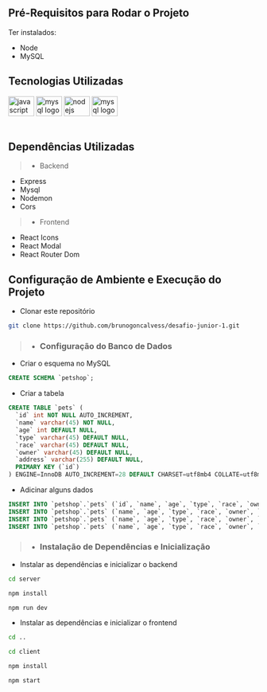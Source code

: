 ## Pré-Requisitos para Rodar o Projeto

Ter instalados:

- Node
- MySQL

## Tecnologias Utilizadas

  <div align="left">
    <img src="https://cdn.jsdelivr.net/gh/devicons/devicon/icons/javascript/javascript-original.svg" height="40" width="52" alt="javascript logo" />
    <img src="https://cdn.jsdelivr.net/gh/devicons/devicon/icons/react/react-original.svg" height="40" width="52" alt="mysql logo"  />
    <img src="https://cdn.jsdelivr.net/gh/devicons/devicon/icons/nodejs/nodejs-original.svg" height="40" width="52" alt="nodejs logo" />
    <img src="https://cdn.jsdelivr.net/gh/devicons/devicon/icons/mysql/mysql-plain-wordmark.svg" height="40" width="52" alt="mysql logo"  />
    </div>
    
  </div>
  </br>
 
## Dependências Utilizadas 
>- Backend
- Express  
- Mysql
- Nodemon
- Cors

>- Frontend

- React Icons
- React Modal
- React Router Dom

## Configuração de Ambiente e Execução do Projeto

- Clonar este repositório

```bash
git clone https://github.com/brunogoncalvess/desafio-junior-1.git
```

>- ### Configuração do Banco de Dados

- Criar o esquema no MySQL

```sql
CREATE SCHEMA `petshop`;
```
- Criar a tabela

```sql
CREATE TABLE `pets` (
  `id` int NOT NULL AUTO_INCREMENT,
  `name` varchar(45) NOT NULL,
  `age` int DEFAULT NULL,
  `type` varchar(45) DEFAULT NULL,
  `race` varchar(45) DEFAULT NULL,
  `owner` varchar(45) DEFAULT NULL,
  `address` varchar(255) DEFAULT NULL,
  PRIMARY KEY (`id`)
) ENGINE=InnoDB AUTO_INCREMENT=28 DEFAULT CHARSET=utf8mb4 COLLATE=utf8mb4_0900_ai_ci;
```

- Adicinar alguns dados

```sql 
INSERT INTO `petshop`.`pets` (`id`, `name`, `age`, `type`, `race`, `owner`, `address`) VALUES ('1', 'Kiro', '12', 'Gato', '', 'Bruno', 'Rua X');
INSERT INTO `petshop`.`pets` (`name`, `age`, `type`, `race`, `owner`, `address`) VALUES ( 'Totó', '5', 'Cachorro', 'Poodle', 'Alice', 'Rua Y');
INSERT INTO `petshop`.`pets` (`name`, `age`, `type`, `race`, `owner`, `address`) VALUES ( 'Baleia', '15', 'Cachorro', 'Vira Lata', 'Fabiano', 'Rua 0');
INSERT INTO `petshop`.`pets` (`name`, `age`, `type`, `race`, `owner`, `address`) VALUES ( 'Napoleão', '20', 'Porco', '', '', 'Rua Z');
```

>- ### Instalação de Dependências e Inicialização

- Instalar as dependências e inicializar o backend

```bash
cd server
```
```bash
npm install
```
```bash
npm run dev
```

- Instalar as dependências e inicializar o frontend

```bash
cd ..
```
```bash
cd client
```
```bash
npm install
```
```bash
npm start
```